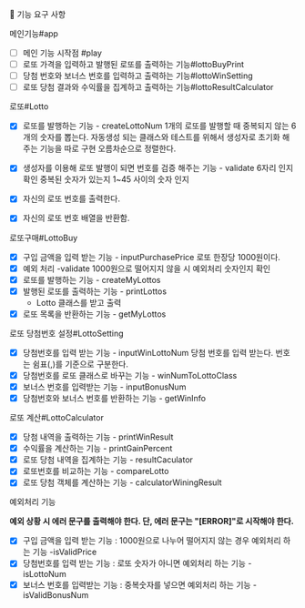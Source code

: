 🚀 기능 요구 사항

메인기능#app

- [ ] 메인 기능 시작점 #play
- [ ] 로또 가격을 입력하고 발행된 로또를 출력하는 기능#lottoBuyPrint
- [ ] 당첨 번호와 보너스 번호를 입력하고 출력하는 기능#lottoWinSetting
- [ ] 로또 당첨 결과와 수익률을 집계하고 출력하는 기능#lottoResultCalculator

로또#Lotto

- [x] 로또를 발행하는 기능 - createLottoNum
      1개의 로또를 발행할 때 중복되지 않는 6개의 숫자를 뽑는다.
      자동생성 되는 클래스와 테스트를 위해서 생성자로 초기화 해주는 기능을 따로 구현
      오름차순으로 정렬한다.

- [x] 생성자를 이용해 로또 발행이 되면 번호를 검증 해주는 기능 - validate
      6자리 인지 확인
      중복된 숫자가 있는지
      1~45 사이의 숫자 인지

- [x] 자신의 로또 번호를 출력한다.

- [x] 자신의 로또 번호 배열을 반환함.

로또구매#LottoBuy

- [x] 구입 금액을 입력 받는 기능 - inputPurchasePrice
      로또 한장당 1000원이다.
- [x] 예외 처리 -validate
      1000원으로 떨어지지 않을 시 예외처리
      숫자인지 확인
- [x] 로또를 발행하는 기능 - createMyLottos
- [x] 발행된 로또를 출력하는 기능 - printLottos
  - Lotto 클래스를 받고 출력
- [x] 로또 목록을 반환하는 기능 - getMyLottos

로또 당첨번호 설정#LottoSetting

- [x] 당첨번호를 입력 받는 기능 - inputWinLottoNum
      당첨 번호를 입력 받는다. 번호는 쉼표(,)를 기준으로 구분한다.
- [x] 당첨번호를 로또 클래스로 바꾸는 기능 - winNumToLottoClass
- [x] 보너스 번호를 입력받는 기능 - inputBonusNum
- [x] 당첨번호와 보너스 번호를 반환하는 기능 - getWinInfo

로또 계산#LottoCalculator

- [x] 당첨 내역을 출력하는 기능 - printWinResult
- [x] 수익률을 계산하는 기능 - printGainPercent
- [x] 로또 당첨 내역을 집계하는 기능 - resultCaculator
- [x] 로또번호를 비교하는 기능 - compareLotto
- [x] 로또 당첨 객체를 계산하는 기능 - calculatorWiningResult

예외처리 기능

**예외 상황 시 에러 문구를 출력해야 한다. 단, 에러 문구는 "[ERROR]"로 시작해야 한다.**

- [x] 구입 금액을 입력 받는 기능 : 1000원으로 나누어 떨어지지 않는 경우 예외처리 하는 기능 -isValidPrice
- [x] 당첨번호를 입력 받는 기능 : 로또 숫자가 아니면 예외처리 하는 기능 - isLottoNum
- [x] 보너스 번호를 입력받는 기능 : 중복숫자를 넣으면 예외처리 하는 기능 - isValidBonusNum
